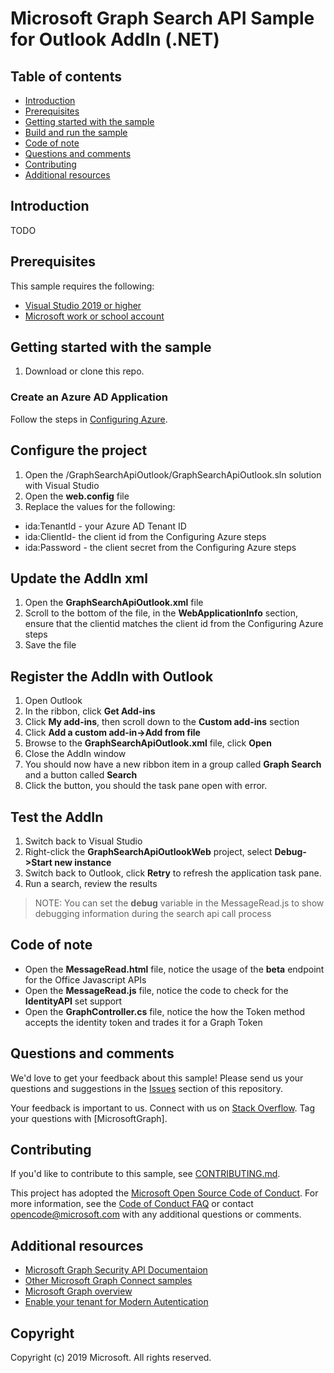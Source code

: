 # Microsoft Graph Search API Sample for Outlook AddIn (.NET)

## Table of contents

* [Introduction](#introduction)
* [Prerequisites](#prerequisites)
* [Getting started with the sample](#getting-started-with-the-sample)
* [Build and run the sample](#build-and-run-the-sample)
* [Code of note](#code-of-note)
* [Questions and comments](#questions-and-comments)
* [Contributing](#contributing)
* [Additional resources](#additional-resources)

## Introduction

TODO

## Prerequisites

This sample requires the following:  

  * [Visual Studio 2019 or higher](https://www.visualstudio.com/en-us/downloads) 
  * [Microsoft work or school account](https://www.outlook.com) 

## Getting started with the sample

 1. Download or clone this repo.

### Create an Azure AD Application

Follow the steps in [Configuring Azure](./ConfigureAzure.md).

## Configure the project

1.  Open the /GraphSearchApiOutlook/GraphSearchApiOutlook.sln solution with Visual Studio
2.  Open the **web.config** file
3.  Replace the values for the following:

- ida:TenantId - your Azure AD Tenant ID
- ida:ClientId- the client id from the Configuring Azure steps
- ida:Password - the client secret from the Configuring Azure steps

## Update the AddIn xml

1.  Open the **GraphSearchApiOutlook.xml** file
2.  Scroll to the bottom of the file, in the **WebApplicationInfo** section, ensure that the clientid matches the client id from the Configuring Azure steps
3.  Save the file

## Register the AddIn with Outlook

1.  Open Outlook
2.  In the ribbon, click **Get Add-ins**
3.  Click **My add-ins**, then scroll down to the **Custom add-ins** section
4.  Click **Add a custom add-in->Add from file**
5.  Browse to the **GraphSearchApiOutlook.xml** file, click **Open**
6.  Close the AddIn window
7.  You should now have a new ribbon item in a group called **Graph Search** and a button called **Search**
8.  Click the button, you should the task pane open with error.

## Test the AddIn

1.  Switch back to Visual Studio
2.  Right-click the **GraphSearchApiOutlookWeb** project, select **Debug->Start new instance**
3.  Switch back to Outlook, click **Retry** to refresh the application task pane.
4.  Run a search, review the results

>NOTE: You can set the **debug** variable in the MessageRead.js to show debugging information during the search api call process

## Code of note

- Open the **MessageRead.html** file, notice the usage of the **beta** endpoint for the Office Javascript APIs
- Open the **MessageRead.js** file, notice the code to check for the **IdentityAPI** set support
- Open the **GraphController.cs** file, notice the how the Token method accepts the identity token and trades it for a Graph Token

## Questions and comments

We'd love to get your feedback about this sample! 
Please send us your questions and suggestions in the [Issues](https://github.com/microsoftgraph/aspnet-connect-rest-sample/issues) section of this repository.

Your feedback is important to us. Connect with us on [Stack Overflow](https://stackoverflow.com/questions/tagged/microsoftgraph).
Tag your questions with [MicrosoftGraph].

## Contributing ##

If you'd like to contribute to this sample, see [CONTRIBUTING.md](CONTRIBUTING.md).

This project has adopted the [Microsoft Open Source Code of Conduct](https://opensource.microsoft.com/codeofconduct/). 
For more information, see the [Code of Conduct FAQ](https://opensource.microsoft.com/codeofconduct/faq/) or contact [opencode@microsoft.com](mailto:opencode@microsoft.com) with any additional questions or comments.

## Additional resources

- [Microsoft Graph Security API Documentaion](https://aka.ms/graphsecuritydocs)
- [Other Microsoft Graph Connect samples](https://github.com/MicrosoftGraph?utf8=%E2%9C%93&query=-Connect)
- [Microsoft Graph overview](https://graph.microsoft.io)
- [Enable your tenant for Modern Autentication](https://social.technet.microsoft.com/wiki/contents/articles/32711.exchange-online-how-to-enable-your-tenant-for-modern-authentication.aspx)

## Copyright
Copyright (c) 2019 Microsoft. All rights reserved.
